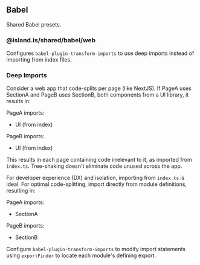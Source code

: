 ## Babel

Shared Babel presets.

### @island.is/shared/babel/web

Configures `babel-plugin-transform-imports` to use deep imports instead of importing from index files.

### Deep Imports

Consider a web app that code-splits per page (like NextJS). If PageA uses SectionA and PageB uses SectionB, both components from a UI library, it results in:

PageA imports:
- UI (from index)

PageB imports:
- UI (from index)

This results in each page containing code irrelevant to it, as imported from `index.ts`. Tree-shaking doesn't eliminate code unused across the app.

For developer experience (DX) and isolation, importing from `index.ts` is ideal. For optimal code-splitting, import directly from module definitions, resulting in:

PageA imports: 
- SectionA

PageB imports:
- SectionB

Configure `babel-plugin-transform-imports` to modify import statements using `exportFinder` to locate each module's defining export.
